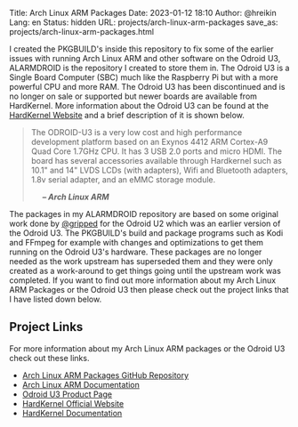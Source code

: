 Title: Arch Linux ARM Packages
Date: 2023-01-12 18:10
Author: @hreikin
Lang: en
Status: hidden
URL: projects/arch-linux-arm-packages
save_as: projects/arch-linux-arm-packages.html

I created the PKGBUILD's inside this repository to fix some of the earlier issues with running Arch Linux ARM and other software on the Odroid U3, ALARMDROID is the repository I created to store them in. The Odroid U3 is a Single Board Computer (SBC) much like the Raspberry Pi but with a more powerful CPU and more RAM. The Odroid U3 has been discontinued and is no longer on sale or supported but newer boards are available from HardKernel. More information about the Odroid U3 can be found at the [HardKernel Website](https://www.hardkernel.com/shop/odroid-u3/) and a brief description of it is shown below.

>The ODROID-U3 is a very low cost and high performance development platform based on an Exynos 4412 ARM Cortex-A9 Quad Core 1.7GHz CPU. It has 3 USB 2.0 ports and micro HDMI. The board has several accessories available through Hardkernel such as 10.1" and 14" LVDS LCDs (with adapters), Wifi and Bluetooth adapters, 1.8v serial adapter, and an eMMC storage module.
>
> &nbsp;&nbsp;&nbsp;&nbsp; **<cite>&ndash; Arch Linux ARM</cite>**

The packages in my ALARMDROID repository are based on some original work done by [@gripped](https://github.com/gripped) for the Odroid U2 which was an earlier version of the Odroid U3. The PKGBUILD's build and package programs such as Kodi and FFmpeg for example with changes and optimizations to get them running on the Odroid U3's hardware. These packages are no longer needed as the work upstream has superseded them and they were only created as a work-around to get things going until the upstream work was completed. If you want to find out more information about my Arch Linux ARM Packages or the Odroid U3 then please check out the project links that I have listed down below.

## Project Links

For more information about my Arch Linux ARM packages or the Odroid U3 check out these links.

- [Arch Linux ARM Packages GitHub Repository](https://github.com/hreikin/ALARMDROID)
- [Arch Linux ARM Documentation](https://archlinuxarm.org/platforms/armv7/samsung/odroid-u3)
- [Odroid U3 Product Page](https://www.hardkernel.com/shop/odroid-u3/)
- [HardKernel Official Website](https://www.hardkernel.com/)
- [HardKernel Documentation](https://wiki.odroid.com/)